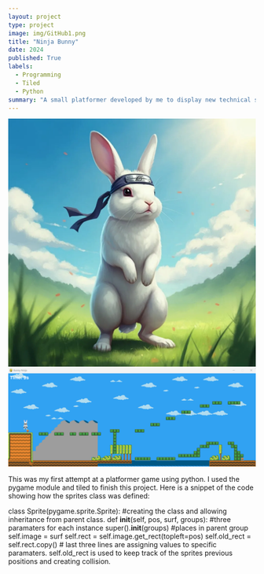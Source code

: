 ```yaml
---
layout: project
type: project
image: img/GitHub1.png
title: "Ninja Bunny"
date: 2024
published: True
labels:
  - Programming
  - Tiled
  - Python
summary: "A small platformer developed by me to display new technical skills."
---
```


<div class="text-center p-4">
  <img width="1278px" src="../img/GitHub2.png" class="img-thumbnail">
  <img width="1028px" src="../img/GitHub1.png" class="img-thumbnail" >
</div>

This was my first attempt at a platformer game using python. I used the pygame module and tiled to finish this project. Here is a snippet of the code showing how the sprites class was defined:

class Sprite(pygame.sprite.Sprite):   #creating the class and allowing inheritance from parent class.
    def __init__(self, pos, surf, groups): #three paramaters for each instance
        super().__init__(groups) #places in parent group
        self.image = surf 
        self.rect = self.image.get_rect(topleft=pos)
        self.old_rect = self.rect.copy()   # last three lines are assigning values to specific paramaters. self.old_rect is used to keep track of the sprites previous positions and creating collision. 


